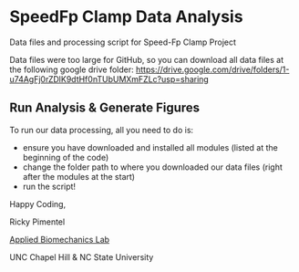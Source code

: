 # SpeedFp Clamp Data Analysis
Data files and processing script for Speed-Fp Clamp Project


Data files were too large for GitHub, so you can download all data files at the following google drive folder:
https://drive.google.com/drive/folders/1-u74AgFj0rZDlK9dtHf0nTUbUMXmFZLc?usp=sharing

## Run Analysis & Generate Figures
To run our data processing, all you need to do is: 
- ensure you have downloaded and installed all modules (listed at the beginning of the code)
- change the folder path to where you downloaded our data files (right after the modules at the start)
- run the script!



Happy Coding,

Ricky Pimentel

[Applied Biomechanics Lab](https://abl.bme.unc.edu/)

UNC Chapel Hill & NC State University
